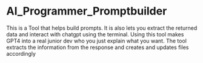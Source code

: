 # AI_Programmer_Promptbuilder
 This is a Tool that helps build prompts. It is also lets you extract the returned data and interact with chatgpt using the terminal.
 Using this tool makes GPT4 into a real junior dev who you just explain what you want. The tool extracts the information from the response and creates and updates files accordingly
